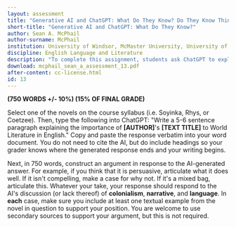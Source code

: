 ```yaml
---
layout: assessment
title: "Generative AI and ChatGPT: What Do They Know? Do They Know Things? Let's Find Out!"
short-title: "Generative AI and ChatGPT: What Do They Know?"
author: Sean A. McPhail
author-surname: McPhail
institution: University of Windsor, McMaster University, University of Toronto Mississauga
discipline: English Language and Literature
description: "To complete this assignment, students ask ChatGPT to explain their novel's significance to World Literature. When testing the AI, I found that it regularly gave very simple answers that spoke to (what we could broadly classify) each novel's depiction of colonialism, its narrative, and its use of language. These terms have more than one possible definition in our discipline, and so the assignment allows students to interpret them how they please and build their own answers off the AI's suggestion."
download: mcphail_sean_a_assessment_13.pdf
after-content: cc-license.html
id: 13
---
```


**(750 WORDS +/- 10%) (15% OF FINAL GRADE)**

Select one of the novels on the course syllabus (i.e. Soyinka, Rhys, or
Coetzee). Then, type the following into ChatGPT: "Write a 5-6 sentence
paragraph explaining the importance of **\[AUTHOR\]**'s **\[TEXT
TITLE\]** to World Literature in English." Copy and paste the response
verbatim into your word document. You do not need to cite the AI, but do
include headings so your grader knows where the generated response ends
and your writing begins.

Next, in 750 words, construct an argument in response to the
AI-generated answer. For example, if you think that it is persuasive,
articulate what it does well. If it isn't compelling, make a case for
why not. If it's a mixed bag, articulate this. Whatever your take, your
response should respond to the AI's discussion (or lack thereof) of
**colonialism**, **narrative**, and **language**. In **each** case, make
sure you include at least one textual example from the novel in question
to support your position. You are welcome to use secondary sources to
support your argument, but this is not required.
